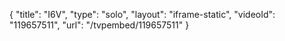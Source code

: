 {
    "title": "I6V",
    "type": "solo",
    "layout": "iframe-static",
    "videoId": "119657511",
    "url": "\/tvpembed\/119657511"
}